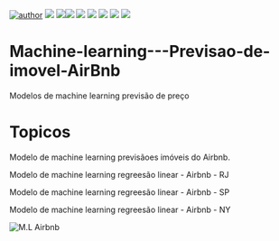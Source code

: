 [![author](https://img.shields.io/badge/author-RafaelGallo-red.svg)](https://github.com/RafaelGallo?tab=repositories) [![](https://img.shields.io/badge/python-3.7+-blue.svg)](https://www.python.org/downloads/release/python-374/) [![](https://img.shields.io/badge/Pandas-blue.svg)](https://pandas.pydata.org/)[![](https://img.shields.io/badge/Matplotlib-blue.svg)](https://matplotlib.org/) [![](https://img.shields.io/badge/Seaborn-green.svg)](https://seaborn.pydata.org/) [![](https://img.shields.io/badge/Matplotlib-orange.svg)](https://scikit-learn.org/stable/) [![](https://img.shields.io/badge/Numpy-White.svg)](https://numpy.org/) [![](https://img.shields.io/badge/Ploty-blue.svg)](https://plotly.com/) [![](https://img.shields.io/badge/Scikit-learn-green.svg)](https://scikit-learn.org/stable/)



# Machine-learning---Previsao-de-imovel-AirBnb
Modelos de machine learning previsão de preço


# Topicos
Modelo de machine learning previsãoes imóveis do Airbnb.

Modelo de machine learning regreesão linear - Airbnb - RJ

Modelo de machine learning regreesão linear - Airbnb - SP

Modelo de machine learning regreesão linear - Airbnb - NY

![M.L Airbnb](https://github.com/RafaelGallo/Machine-learning---AirBnb/blob/main/P/A1.jpg)
